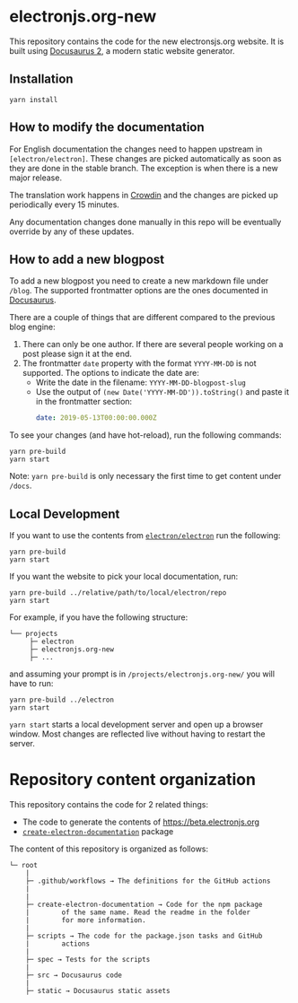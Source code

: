 # electronjs.org-new

This repository contains the code for the new electronsjs.org website. It is built using
[Docusaurus 2](https://v2.docusaurus.io/), a modern static website generator.

## Installation

```console
yarn install
```

## How to modify the documentation

For English documentation the changes need to happen upstream in `[electron/electron]`. These
changes are picked automatically as soon as they are done in the stable branch. The exception
is when there is a new major release.

The translation work happens in [Crowdin] and the changes are picked up periodically every
15 minutes.

Any documentation changes done manually in this repo will be eventually override by any of these
updates.

## How to add a new blogpost

To add a new blogpost you need to create a new markdown file under `/blog`. The supported
frontmatter options are the ones documented in [Docusaurus](https://docusaurus.io/docs/2.0.0-beta.0/blog#adding-posts).

There are a couple of things that are different compared to the previous blog engine:

1. There can only be one author. If there are several people working on a post please sign it at the end.
1. The frontmatter `date` property with the format `YYYY-MM-DD` is not supported. The options to indicate the date are:
   * Write the date in the filename: `YYYY-MM-DD-blogpost-slug`
   * Use the output of `(new Date('YYYY-MM-DD')).toString()` and paste it in the frontmatter section:
     ```yml
     date: 2019-05-13T00:00:00.000Z
     ```

To see your changes (and have hot-reload), run the following commands:

```console
yarn pre-build
yarn start
```

Note: `yarn pre-build` is only necessary the first time to get content under `/docs`.

## Local Development

If you want to use the contents from [`electron/electron`](https://github.com/electron/electron)
run the following:

```console
yarn pre-build
yarn start
```

If you want the website to pick your local documentation, run:

```console
yarn pre-build ../relative/path/to/local/electron/repo
yarn start
```

For example, if you have the following structure:

```
└── projects
     ├─ electron
     ├─ electronjs.org-new
     ├─ ...
```

and assuming your prompt is in `/projects/electronjs.org-new/` you will have to run:

```console
yarn pre-build ../electron
yarn start
```

`yarn start` starts a local development server and open up a browser window. Most changes are reflected live without having to restart the server.

# Repository content organization

This repository contains the code for 2 related things:

- The code to generate the contents of https://beta.electronjs.org
- [`create-electron-documentation`][ced] package

The content of this repository is organized as follows:

```
└─ root
    |
    ├─ .github/workflows → The definitions for the GitHub actions
    |
    |
    ├─ create-electron-documentation → Code for the npm package
    |        of the same name. Read the readme in the folder
    |        for more information.
    |
    ├─ scripts → The code for the package.json tasks and GitHub
    |        actions
    |
    ├─ spec → Tests for the scripts
    |
    ├─ src → Docusaurus code
    |
    ├─ static → Docusaurus static assets
```

[ced]: https://npmjs.com/package/create-electron-documentation
[Crowdin]: https://crowdin.com/project/electron
[electron/electron]: https://github.com/electron/electron/tree/main/docs
